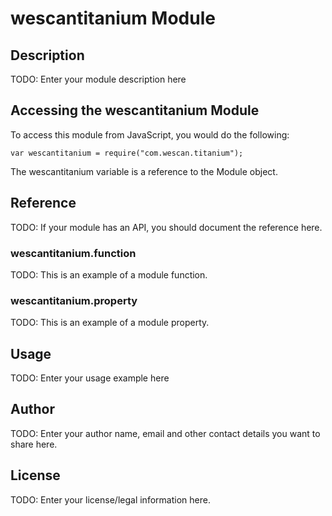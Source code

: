 # wescantitanium Module

## Description

TODO: Enter your module description here

## Accessing the wescantitanium Module

To access this module from JavaScript, you would do the following:

    var wescantitanium = require("com.wescan.titanium");

The wescantitanium variable is a reference to the Module object.

## Reference

TODO: If your module has an API, you should document
the reference here.

### wescantitanium.function

TODO: This is an example of a module function.

### wescantitanium.property

TODO: This is an example of a module property.

## Usage

TODO: Enter your usage example here

## Author

TODO: Enter your author name, email and other contact
details you want to share here.

## License

TODO: Enter your license/legal information here.
